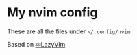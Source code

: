 # My nvim config

These are all the files under `~/.config/nvim`

Based on [💤LazyVim](https://www.lazyvim.org/)
